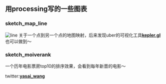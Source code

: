 ## 用processing写的一些图表

### sketch_map_line
![line](https://github.com/wangyasai/DataVizTemp/blob/master/image/map_line.gif)
关于一个点到另一个点的地图映射，后来发现uber的可视化工具[**kepler.gl**](http://kepler.gl/#/demo)也可以做到～

### sketch_moiverank
一个历年电影票房top10的排序效果，会看到每年新晋的电影～


twitter:[**yasai_wang**](https://twitter.com/yasai_wang)
